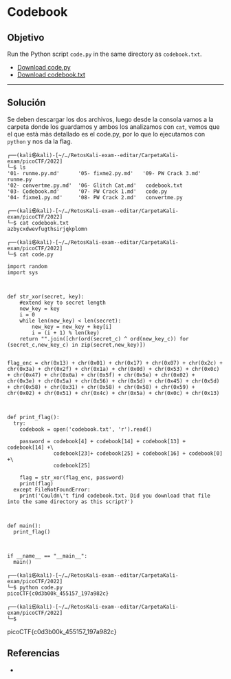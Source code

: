 # Codebook
## Objetivo  
Run the Python script `code.py` in the same directory as `codebook.txt`.

-   [Download code.py](https://artifacts.picoctf.net/c/102/code.py)
-   [Download codebook.txt](https://artifacts.picoctf.net/c/102/codebook.txt)

---
## Solución  
Se deben descargar los dos archivos, luego desde la consola vamos a la carpeta donde los guardamos y ambos los analizamos con `cat`, vemos que el que està màs detallado es el code.py, por lo que lo ejecutamos con `python` y nos da la flag.
```shell
┌──(kali㉿kali)-[~/…/RetosKali-exam--editar/CarpetaKali-exam/picoCTF/2022]
└─$ ls        
'01- runme.py.md'      '05- fixme2.py.md'   '09- PW Crack 3.md'   runme.py
'02- convertme.py.md'  '06- Glitch Cat.md'   codebook.txt
'03- Codebook.md'      '07- PW Crack 1.md'   code.py
'04- fixme1.py.md'     '08- PW Crack 2.md'   convertme.py

┌──(kali㉿kali)-[~/…/RetosKali-exam--editar/CarpetaKali-exam/picoCTF/2022]
└─$ cat codebook.txt
azbycxdwevfugthsirjqkplomn

┌──(kali㉿kali)-[~/…/RetosKali-exam--editar/CarpetaKali-exam/picoCTF/2022]
└─$ cat code.py     

import random
import sys



def str_xor(secret, key):
    #extend key to secret length
    new_key = key
    i = 0
    while len(new_key) < len(secret):
        new_key = new_key + key[i]
        i = (i + 1) % len(key)        
    return "".join([chr(ord(secret_c) ^ ord(new_key_c)) for (secret_c,new_key_c) in zip(secret,new_key)])


flag_enc = chr(0x13) + chr(0x01) + chr(0x17) + chr(0x07) + chr(0x2c) + chr(0x3a) + chr(0x2f) + chr(0x1a) + chr(0x0d) + chr(0x53) + chr(0x0c) + chr(0x47) + chr(0x0a) + chr(0x5f) + chr(0x5e) + chr(0x02) + chr(0x3e) + chr(0x5a) + chr(0x56) + chr(0x5d) + chr(0x45) + chr(0x5d) + chr(0x58) + chr(0x31) + chr(0x58) + chr(0x58) + chr(0x59) + chr(0x02) + chr(0x51) + chr(0x4c) + chr(0x5a) + chr(0x0c) + chr(0x13)



def print_flag():
  try:
    codebook = open('codebook.txt', 'r').read()
    
    password = codebook[4] + codebook[14] + codebook[13] + codebook[14] +\
               codebook[23]+ codebook[25] + codebook[16] + codebook[0]  +\
               codebook[25]
               
    flag = str_xor(flag_enc, password)
    print(flag)
  except FileNotFoundError:
    print('Couldn\'t find codebook.txt. Did you download that file into the same directory as this script?')



def main():
  print_flag()



if __name__ == "__main__":
  main()

┌──(kali㉿kali)-[~/…/RetosKali-exam--editar/CarpetaKali-exam/picoCTF/2022]
└─$ python code.py  
picoCTF{c0d3b00k_455157_197a982c}

┌──(kali㉿kali)-[~/…/RetosKali-exam--editar/CarpetaKali-exam/picoCTF/2022]
└─$ 
```
picoCTF{c0d3b00k_455157_197a982c}

## Referencias
- []()